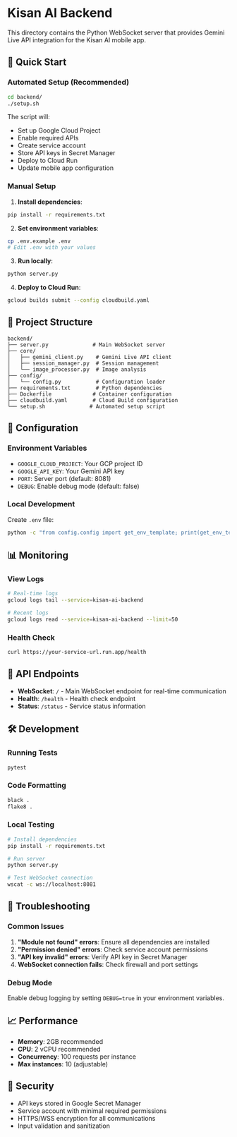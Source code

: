 # Kisan AI Backend

This directory contains the Python WebSocket server that provides Gemini Live API integration for the Kisan AI mobile app.

## 🚀 Quick Start

### Automated Setup (Recommended)

```bash
cd backend/
./setup.sh
```

The script will:
- Set up Google Cloud Project
- Enable required APIs
- Create service account
- Store API keys in Secret Manager
- Deploy to Cloud Run
- Update mobile app configuration

### Manual Setup

1. **Install dependencies**:
```bash
pip install -r requirements.txt
```

2. **Set environment variables**:
```bash
cp .env.example .env
# Edit .env with your values
```

3. **Run locally**:
```bash
python server.py
```

4. **Deploy to Cloud Run**:
```bash
gcloud builds submit --config cloudbuild.yaml
```

## 📁 Project Structure

```
backend/
├── server.py              # Main WebSocket server
├── core/
│   ├── gemini_client.py    # Gemini Live API client
│   ├── session_manager.py  # Session management
│   └── image_processor.py  # Image analysis
├── config/
│   └── config.py           # Configuration loader
├── requirements.txt        # Python dependencies
├── Dockerfile             # Container configuration
├── cloudbuild.yaml        # Cloud Build configuration
└── setup.sh              # Automated setup script
```

## 🔧 Configuration

### Environment Variables

- `GOOGLE_CLOUD_PROJECT`: Your GCP project ID
- `GOOGLE_API_KEY`: Your Gemini API key
- `PORT`: Server port (default: 8081)
- `DEBUG`: Enable debug mode (default: false)

### Local Development

Create `.env` file:
```bash
python -c "from config.config import get_env_template; print(get_env_template())" > .env
```

## 📊 Monitoring

### View Logs
```bash
# Real-time logs
gcloud logs tail --service=kisan-ai-backend

# Recent logs
gcloud logs read --service=kisan-ai-backend --limit=50
```

### Health Check
```bash
curl https://your-service-url.run.app/health
```

## 🔌 API Endpoints

- **WebSocket**: `/` - Main WebSocket endpoint for real-time communication
- **Health**: `/health` - Health check endpoint
- **Status**: `/status` - Service status information

## 🛠️ Development

### Running Tests
```bash
pytest
```

### Code Formatting
```bash
black .
flake8 .
```

### Local Testing
```bash
# Install dependencies
pip install -r requirements.txt

# Run server
python server.py

# Test WebSocket connection
wscat -c ws://localhost:8081
```

## 🚨 Troubleshooting

### Common Issues

1. **"Module not found" errors**: Ensure all dependencies are installed
2. **"Permission denied" errors**: Check service account permissions
3. **"API key invalid" errors**: Verify API key in Secret Manager
4. **WebSocket connection fails**: Check firewall and port settings

### Debug Mode

Enable debug logging by setting `DEBUG=true` in your environment variables.

## 📈 Performance

- **Memory**: 2GB recommended
- **CPU**: 2 vCPU recommended
- **Concurrency**: 100 requests per instance
- **Max instances**: 10 (adjustable)

## 🔐 Security

- API keys stored in Google Secret Manager
- Service account with minimal required permissions
- HTTPS/WSS encryption for all communications
- Input validation and sanitization 